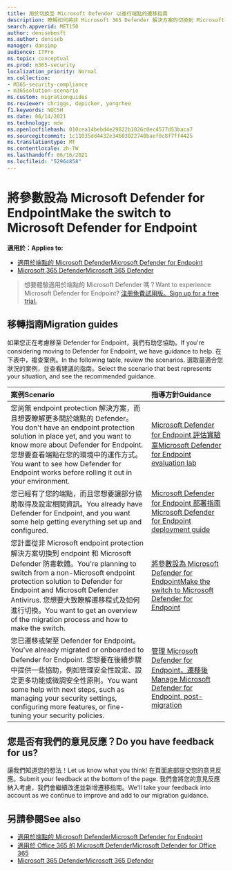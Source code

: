 ```yaml
---
title: 用於切換至 Microsoft Defender 以進行端點的遷移指南
description: 瞭解如何將非 Microsoft 365 Defender 解決方案的切換到 Microsoft Defender for Endpoint
search.appverid: MET150
author: denisebmsft
ms.author: deniseb
manager: dansimp
audience: ITPro
ms.topic: conceptual
ms.prod: m365-security
localization_priority: Normal
ms.collection:
- M365-security-compliance
- m365solution-scenario
ms.custom: migrationguides
ms.reviewer: chriggs, depicker, yongrhee
f1.keywords: NOCSH
ms.date: 06/14/2021
ms.technology: mde
ms.openlocfilehash: 010cea14bebd4e29822b1826c0ec4577d53baca7
ms.sourcegitcommit: 1c11035dd4432e34603022740baef0c8f7ff4425
ms.translationtype: MT
ms.contentlocale: zh-TW
ms.lasthandoff: 06/16/2021
ms.locfileid: "52964858"
---
```

# <a name="make-the-switch-to-microsoft-defender-for-endpoint"></a><span data-ttu-id="bf31a-103">將參數設為 Microsoft Defender for Endpoint</span><span class="sxs-lookup"><span data-stu-id="bf31a-103">Make the switch to Microsoft Defender for Endpoint</span></span>

<span data-ttu-id="bf31a-104">**適用於：**</span><span class="sxs-lookup"><span data-stu-id="bf31a-104">**Applies to:**</span></span>
- [<span data-ttu-id="bf31a-105">適用於端點的 Microsoft Defender</span><span class="sxs-lookup"><span data-stu-id="bf31a-105">Microsoft Defender for Endpoint</span></span>](https://go.microsoft.com/fwlink/p/?linkid=2154037)
- [<span data-ttu-id="bf31a-106">Microsoft 365 Defender</span><span class="sxs-lookup"><span data-stu-id="bf31a-106">Microsoft 365 Defender</span></span>](https://go.microsoft.com/fwlink/?linkid=2118804)

> <span data-ttu-id="bf31a-107">想要體驗適用於端點的 Microsoft Defender 嗎？</span><span class="sxs-lookup"><span data-stu-id="bf31a-107">Want to experience Microsoft Defender for Endpoint?</span></span> [<span data-ttu-id="bf31a-108">注册免費試用版。</span><span class="sxs-lookup"><span data-stu-id="bf31a-108">Sign up for a free trial.</span></span>](https://www.microsoft.com/microsoft-365/windows/microsoft-defender-atp?ocid=docs-wdatp-exposedapis-abovefoldlink)

## <a name="migration-guides"></a><span data-ttu-id="bf31a-109">移轉指南</span><span class="sxs-lookup"><span data-stu-id="bf31a-109">Migration guides</span></span>

<span data-ttu-id="bf31a-110">如果您正在考慮移至 Defender for Endpoint，我們有助您協助。</span><span class="sxs-lookup"><span data-stu-id="bf31a-110">If you're considering moving to Defender for Endpoint, we have guidance to help.</span></span> <span data-ttu-id="bf31a-111">在下表中，複查案例。</span><span class="sxs-lookup"><span data-stu-id="bf31a-111">In the following table, review the scenarios.</span></span> <span data-ttu-id="bf31a-112">選取最適合您狀況的案例，並查看建議的指南。</span><span class="sxs-lookup"><span data-stu-id="bf31a-112">Select the scenario that best represents your situation, and see the recommended guidance.</span></span>

| <span data-ttu-id="bf31a-113">案例</span><span class="sxs-lookup"><span data-stu-id="bf31a-113">Scenario</span></span> | <span data-ttu-id="bf31a-114">指導方針</span><span class="sxs-lookup"><span data-stu-id="bf31a-114">Guidance</span></span> |
|:----|:----|
| <span data-ttu-id="bf31a-115">您尚無 endpoint protection 解決方案，而且想要瞭解更多關於端點的 Defender。</span><span class="sxs-lookup"><span data-stu-id="bf31a-115">You don't have an endpoint protection solution in place yet, and you want to know more about Defender for Endpoint.</span></span> <span data-ttu-id="bf31a-116">您想要查看端點在您的環境中的運作方式。</span><span class="sxs-lookup"><span data-stu-id="bf31a-116">You want to see how Defender for Endpoint works before rolling it out in your environment.</span></span>  | [<span data-ttu-id="bf31a-117">Microsoft Defender for Endpoint 評估實驗室</span><span class="sxs-lookup"><span data-stu-id="bf31a-117">Microsoft Defender for Endpoint evaluation lab</span></span>](evaluation-lab.md)   |
| <span data-ttu-id="bf31a-118">您已經有了您的端點，而且您想要讓部分協助取得及設定相關資訊。</span><span class="sxs-lookup"><span data-stu-id="bf31a-118">You already have Defender for Endpoint, and you want some help getting everything set up and configured.</span></span>  | [<span data-ttu-id="bf31a-119">Microsoft Defender for Endpoint 部署指南</span><span class="sxs-lookup"><span data-stu-id="bf31a-119">Microsoft Defender for Endpoint deployment guide</span></span>](deployment-phases.md)  |
| <span data-ttu-id="bf31a-120">您計畫從非 Microsoft endpoint protection 解決方案切換到 endpoint 和 Microsoft Defender 防毒軟體。</span><span class="sxs-lookup"><span data-stu-id="bf31a-120">You're planning to switch from a non-Microsoft endpoint protection solution to Defender for Endpoint and Microsoft Defender Antivirus.</span></span> <span data-ttu-id="bf31a-121">您想要大致瞭解遷移程式及如何進行切換。</span><span class="sxs-lookup"><span data-stu-id="bf31a-121">You want to get an overview of the migration process and how to make the switch.</span></span> |[<span data-ttu-id="bf31a-122">將參數設為 Microsoft Defender for Endpoint</span><span class="sxs-lookup"><span data-stu-id="bf31a-122">Make the switch to Microsoft Defender for Endpoint</span></span>](switch-to-microsoft-defender-migration.md)   |
| <span data-ttu-id="bf31a-123">您已遷移或架至 Defender for Endpoint。</span><span class="sxs-lookup"><span data-stu-id="bf31a-123">You've already migrated or onboarded to Defender for Endpoint.</span></span> <span data-ttu-id="bf31a-124">您想要在後續步驟中提供一些協助，例如管理安全性設定、設定更多功能或微調安全性原則。</span><span class="sxs-lookup"><span data-stu-id="bf31a-124">You want some help with next steps, such as managing your security settings, configuring more features, or fine-tuning your security policies.</span></span> | [<span data-ttu-id="bf31a-125">管理 Microsoft Defender for Endpoint，遷移後</span><span class="sxs-lookup"><span data-stu-id="bf31a-125">Manage Microsoft Defender for Endpoint, post-migration</span></span>](manage-atp-post-migration.md) |


## <a name="do-you-have-feedback-for-us"></a><span data-ttu-id="bf31a-126">您是否有我們的意見反應？</span><span class="sxs-lookup"><span data-stu-id="bf31a-126">Do you have feedback for us?</span></span>

<span data-ttu-id="bf31a-127">讓我們知道您的想法！</span><span class="sxs-lookup"><span data-stu-id="bf31a-127">Let us know what you think!</span></span> <span data-ttu-id="bf31a-128">在頁面底部提交您的意見反應。</span><span class="sxs-lookup"><span data-stu-id="bf31a-128">Submit your feedback at the bottom of the page.</span></span> <span data-ttu-id="bf31a-129">我們會將您的意見反應納入考慮，我們會繼續改進並新增遷移指南。</span><span class="sxs-lookup"><span data-stu-id="bf31a-129">We'll take your feedback into account as we continue to improve and add to our migration guidance.</span></span>

## <a name="see-also"></a><span data-ttu-id="bf31a-130">另請參閱</span><span class="sxs-lookup"><span data-stu-id="bf31a-130">See also</span></span>

- [<span data-ttu-id="bf31a-131">適用於端點的 Microsoft Defender</span><span class="sxs-lookup"><span data-stu-id="bf31a-131">Microsoft Defender for Endpoint</span></span>](/windows/security/threat-protection)
- [<span data-ttu-id="bf31a-132">適用於 Office 365 的 Microsoft Defender</span><span class="sxs-lookup"><span data-stu-id="bf31a-132">Microsoft Defender for Office 365</span></span>](/microsoft-365/security/office-365-security/office-365-atp)
- [<span data-ttu-id="bf31a-133">Microsoft 365 Defender</span><span class="sxs-lookup"><span data-stu-id="bf31a-133">Microsoft 365 Defender</span></span>](/microsoft-365/security/defender/microsoft-threat-protection?) 
